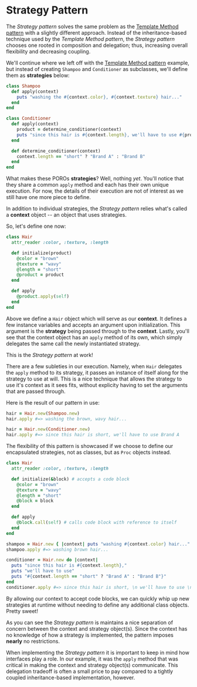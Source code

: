 Strategy Pattern
================

The *Strategy pattern* solves the same problem as the [Template Method pattern](patterns/template.md) with a slightly different approach. Instead of the inheritance-based technique used by the *Template Method pattern*, the *Strategy pattern* chooses one rooted in composition and delegation; thus, increasing overall flexibility and decreasing coupling.

We'll continue where we left off with the [Template Method pattern](patterns/template.md) example, but instead of creating `Shampoo` and `Conditioner` as subclasses, we'll define them as **strategies** below:

```ruby
class Shampoo
  def apply(context)
    puts "washing the #{context.color}, #{context.texture} hair..."
  end
end

class Conditioner
  def apply(context)
    product = determine_conditioner(context)
    puts "since this hair is #{context.length}, we'll have to use #{product}"
  end

  def determine_conditioner(context)
    context.length == "short" ? "Brand A" : "Brand B"
  end
end
```

What makes these POROs **strategies**? Well, nothing *yet*. You'll notice that they share a common `apply` method and each has their own unique execution. For now, the details of their execution are not of interest as we still have one more piece to define.

In addition to individual strategies, the *Strategy pattern* relies what's called a **context** object -- an object that uses strategies.

So, let's define one now:

```ruby
class Hair
  attr_reader :color, :texture, :length

  def initialize(product)
    @color = "brown"
    @texture = "wavy"
    @length = "short"
    @product = product
  end

  def apply
    @product.apply(self)
  end
end
```
Above we define a `Hair` object which will serve as our **context**. It defines a few instance variables and accepts an argument upon initialization. This argument is the **strategy** being passed through to the **context**. Lastly, you'll see that the context object has an `apply` method of its own, which simply delegates the same call the newly instantiated strategy.

This is the *Strategy pattern* at work!

There are a few subleties in our execution. Namely, when `Hair` delegates the `apply` method to its strategy, it passes an instance of itself along for the strategy to use at will. This is a nice technique that allows the strategy to use it's context as it sees fits, without explicity having to set the arguments that are passed through.

Here is the result of our pattern in use:

```ruby
hair = Hair.new(Shampoo.new)
hair.apply #=> washing the brown, wavy hair...

hair = Hair.new(Conditioner.new)
hair.apply #=> since this hair is short, we'll have to use Brand A
```

The flexibility of this pattern is showcased if we choose to define our encapsulated strategies, not as classes, but as `Proc` objects instead.

```ruby
class Hair
  attr_reader :color, :texture, :length

  def initialize(&block) # accepts a code block
    @color = "brown"
    @texture = "wavy"
    @length = "short"
    @block = block
  end

  def apply
    @block.call(self) # calls code block with reference to itself
  end
end

shampoo = Hair.new { |context| puts "washing #{context.color} hair..." }
shampoo.apply #=> washing brown hair...

conditioner = Hair.new do |context|
  puts "since this hair is #{context.length},"
  puts "we'll have to use"
  puts "#{context.length == "short" ? "Brand A" : "Brand B"}"
end
conditioner.apply #=> since this hair is short, \n we'll have to use \n Brand A
```

By allowing our context to accept code blocks, we can quickly whip up new strategies at runtime without needing to define any additional class objects. Pretty sweet!

As you can see the *Strategy pattern* is maintains a nice separation of concern between the context and strategy object(s). Since the context has no knowledge of how a strategy is implemented, the pattern imposes **nearly** no restrictions.

When implementing the *Strategy pattern* it is important to keep in mind how interfaces play a role. In our example, it was the `apply` method that was critical in making the context and strategy object(s) communicate. This delegation tradeoff is often a small price to pay compared to a tightly coupled inheritance-based implementation, however.

